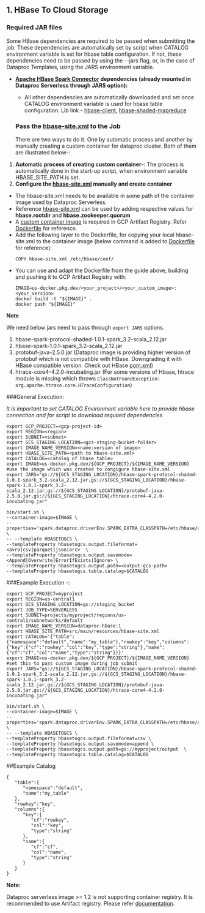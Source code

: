 ## 1. HBase To Cloud Storage
### Required JAR files

Some HBase dependencies are required to be passed when submitting the job. These dependencies are automatically set by script when CATALOG environment variable is set for hbase table configuration. If not, 
these dependencies need to be passed by using the --jars flag, or, in the case of Dataproc Templates, using the JARS environment variable. 
- **[Apache HBase Spark Connector](https://mvnrepository.com/artifact/org.apache.hbase.connectors.spark/hbase-spark) dependencies (already mounted in Dataproc Serverless through JARS option):**
    - All other dependencies are automatically downloaded and set once CATALOG environment variable is used for hbase table configuration. Lib link - [hbase-client](https://repo1.maven.org/maven2/org/apache/hbase/hbase-client/2.4.12/hbase-client-2.4.12.jar), [hbase-shaded-mapreduce](https://repo1.maven.org/maven2/org/apache/hbase/hbase-shaded-mapreduce/2.4.12/hbase-shaded-mapreduce-2.4.12.jar)
    
  ### Pass the [hbase-site.xml](/java/src/main/resources/hbase-site.xml) to the Job
    There are two ways to do it. One by automatic process and another by manually creating a custom container for dataproc cluster. Both of them are illustrated below-: 
    
1) **Automatic process of creating custom container**-: The process is automatically done in the start-up script, when environment variable HBASE_SITE_PATH is set.
2) **Configure the [hbase-site.xml](/java/src/main/resources/hbase-site.xml) manually and create container**
  - The hbase-site.xml needs to be available in some path of the container image used by Dataproc Serverless.
  - Reference [hbase-site.xml](/java/src/main/resources/hbase-site.xml) can be used by adding respective values for **hbase.rootdir** and **hbase.zookeeper.quorum**
  - A [custom container image](https://cloud.google.com/dataproc-serverless/docs/guides/custom-containers#submit_a_spark_batch_workload_using_a_custom_container_image) is required in GCP Artifact Registry. Refer [Dockerfile](./Dockerfile) for reference.
  - Add the following layer to the Dockerfile, for copying your local hbase-site.xml to the container image (below command is added to [Dockerfile](./Dockerfile) for reference):
    ```
    COPY hbase-site.xml /etc/hbase/conf/
    ```
  - You can use and adapt the Dockerfile from the guide above, building and pushing it to GCP Artifact Registry with:
    ```
    IMAGE=us-docker.pkg.dev/<your_project>/<your_custom_image>:<your_version>
    docker build -t "${IMAGE}" .
    docker push "${IMAGE}"
    ```
    
**Note**

We need below jars need to pass through `export JARS` options.
1. hbase-spark-protocol-shaded-1.0.1-spark_3.2-scala_2.12.jar
2. hbase-spark-1.0.1-spark_3.2-scala_2.12.jar
3. protobuf-java-2.5.0.jar (Dataproc image is providing higher version of protobuf which is not compatible with HBase. Downgrading it with HBase compatible version. Check out HBase [pom.xml](https://github.com/apache/hbase-connectors/blob/master/pom.xml#L180))
4. htrace-core4-4.2.0-incubating.jar (For some versions of Hbase, htrace module is missing which throws `ClassNotFoundException: org.apache.htrace.core.HTraceConfiguration`)


###General Execution:

*It is important to set CATALOG Environment variable here to provide hbase connection and for script to download required dependencies*
```
export GCP_PROJECT=<gcp-project-id>
export REGION=<region>
export SUBNET=<subnet>
export GCS_STAGING_LOCATION=<gcs-staging-bucket-folder>
export IMAGE_NAME_VERSION=<name:version of image>
export HBASE_SITE_PATH=<path to hbase-site.xml>
export CATALOG=<catalog of hbase table>
export IMAGE=us-docker.pkg.dev/${GCP_PROJECT}/${IMAGE_NAME_VERSION} #use the image which was created to congigure hbase-site.xml
export JARS="gs://${GCS_STAGING_LOCATION}/hbase-spark-protocol-shaded-1.0.1-spark_3.2-scala_2.12.jar,gs://${GCS_STAGING_LOCATION}/hbase-spark-1.0.1-spark_3.2-scala_2.12.jar,gs://${GCS_STAGING_LOCATION}/protobuf-java-2.5.0.jar,gs://${GCS_STAGING_LOCATION}/htrace-core4-4.2.0-incubating.jar"

bin/start.sh \
--container-image=$IMAGE \
--properties='spark.dataproc.driverEnv.SPARK_EXTRA_CLASSPATH=/etc/hbase/conf/'  \
-- --template HBASETOGCS \
--templateProperty hbasetogcs.output.fileformat=<avro|csv|parquet|json|orc>  \
--templateProperty hbasetogcs.output.savemode=<Append|Overwrite|ErrorIfExists|Ignore> \
--templateProperty hbasetogcs.output.path=<output-gcs-path>
--templateProperty hbasetogcs.table.catalog=$CATALOG
```
###Example Execution -:
```
export GCP_PROJECT=myproject
export REGION=us-central1
export GCS_STAGING_LOCATION=gs://staging_bucket
export JOB_TYPE=SERVERLESS 
export SUBNET=projects/myproject/regions/us-central1/subnetworks/default
export IMAGE_NAME_VERSION=dataproc-hbase:1
export HBASE_SITE_PATH=src/main/resources/hbase-site.xml
export CATALOG='{"table":{"namespace":"default","name":"my_table"},"rowkey":"key","columns":{"key":{"cf":"rowkey","col":"key","type":"string"},"name":{"cf":"cf","col":"name","type":"string"}}}'
export IMAGE=us-docker.pkg.dev/${GCP_PROJECT}/${IMAGE_NAME_VERSION}  #set this to pass custom image during job submit
export JARS="gs://${GCS_STAGING_LOCATION}/hbase-spark-protocol-shaded-1.0.1-spark_3.2-scala_2.12.jar,gs://${GCS_STAGING_LOCATION}/hbase-spark-1.0.1-spark_3.2-scala_2.12.jar,gs://${GCS_STAGING_LOCATION}/protobuf-java-2.5.0.jar,gs://${GCS_STAGING_LOCATION}/htrace-core4-4.2.0-incubating.jar"

bin/start.sh \
--container-image=$IMAGE \
--properties='spark.dataproc.driverEnv.SPARK_EXTRA_CLASSPATH=/etc/hbase/conf/'  \
-- --template HBASETOGCS \
--templateProperty hbasetogcs.output.fileformat=csv \
--templateProperty hbasetogcs.output.savemode=append \
--templateProperty hbasetogcs.output.path=gs://myproject/output  \
--templateProperty hbasetogcs.table.catalog=$CATALOG
```

##Example Catalog
```
{
   "table":{
      "namespace":"default",
      "name":"my_table"
   },
   "rowkey":"key",
   "columns":{
      "key":{
         "cf":"rowkey",
         "col":"key",
         "type":"string"
      },
      "name":{
         "cf":"cf",
         "col":"name",
         "type":"string"
      }
   }
}
```
**Note:**

Dataproc serverless image >= 1.2 is not supporting container registry. It is recommended to use Artifact registry. Please refer [documentation](https://cloud.google.com/artifact-registry/docs/transition/transition-from-gcr).